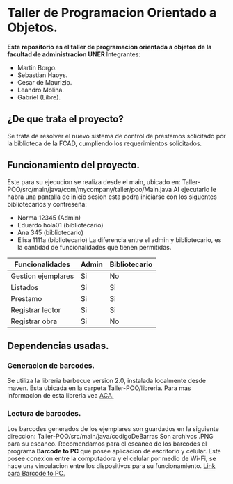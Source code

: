 # Taller de Programacion Orientado a Objetos.
<b> Este repositorio es el taller de programacion orientada a objetos de la facultad de administracion UNER </b>
Integrantes:
- Martin Borgo.
- Sebastian Haoys.
- Cesar de Maurizio.
- Leandro Molina.
- Gabriel (Libre).

## ¿De que trata el proyecto?
Se trata de resolver el nuevo sistema de control de prestamos solicitado por la biblioteca de la FCAD, cumpliendo los requerimientos solicitados.

## Funcionamiento del proyecto.
Este para su ejecucion se realiza desde el main, ubicado en:
    Taller-POO/src/main/java/com/mycompany/taller/poo/Main.java
Al ejecutarlo le habra una pantalla de inicio sesion esta podra iniciarse con los siguentes bibliotecarios y contreseña:
- Norma 12345 (Admin)
- Eduardo hola01 (bibliotecario)
- Ana 345 (bibliotecario)
- Elisa 1111a (bibliotecario)
La diferencia entre el admin y bibliotecario, es la cantidad de funcionalidades que tienen permitidas.

|  Funcionalidades | Admin | Bibliotecario
| ----------- | ------------ | ------------ |
|Gestion ejemplares | Si | No
|Listados | Si | Si |
| Prestamo |Si | Si |
|Registrar lector | Si | Si |
| Registrar obra | Si | No |

## Dependencias usadas.
### Generacion de barcodes.
Se utiliza la libreria barbecue version 2.0, instalada localmente desde maven.
Esta ubicada en la carpeta Taller-POO/libreria.
Para mas informacion de esta libreria vea [ACA.](https://sourceforge.net/projects/barbecue/files/http:// "ACA")

### Lectura de barcodes.
Los barcodes generados de los ejemplares son guardados en la siguiente direccion:
Taller-POO/src/main/java/codigoDeBarras
Son archivos .PNG para su escaneo.
Recomendamos para el escaneo de los barcodes el programa **Barcode to PC** que posee aplicacion de escritorio y celular.
Este posee conexion entre la computadora y el celular por medio de Wi-Fi, se hace una vinculacion entre los dispositivos para su funcionamiento.
[Link para Barcode to PC.](https://barcodetopc.com/ "Link para Barcode to PC.")
